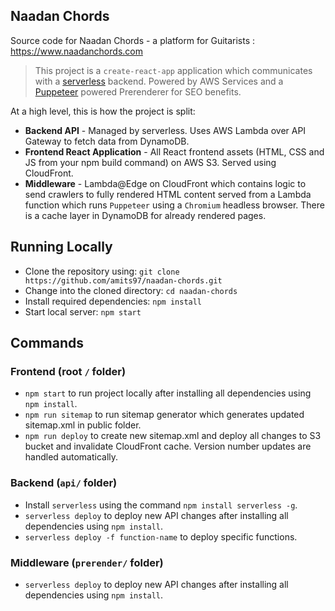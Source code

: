 ## Naadan Chords
Source code for Naadan Chords - a platform for Guitarists : https://www.naadanchords.com

> This project is a `create-react-app` application which communicates with a [serverless](https://serverless.com/) backend. Powered by AWS Services and a [Puppeteer](https://developers.google.com/web/tools/puppeteer/) powered Prerenderer for SEO benefits.

At a high level, this is how the project is split:
* **Backend API** - Managed by serverless. Uses AWS Lambda over API Gateway to fetch data from DynamoDB.
* **Frontend React Application** - All React frontend assets (HTML, CSS and JS from your npm build command) on AWS S3. Served using CloudFront.
* **Middleware** - Lambda@Edge on CloudFront which contains logic to send crawlers to fully rendered HTML content served from a Lambda function which runs `Puppeteer` using a `Chromium` headless browser. There is a cache layer in DynamoDB for already rendered pages.

## Running Locally
* Clone the repository using: `git clone https://github.com/amits97/naadan-chords.git`
* Change into the cloned directory: `cd naadan-chords`
* Install required dependencies: `npm install`
* Start local server: `npm start`

## Commands
### Frontend (root `/` folder)
* `npm start` to run project locally after installing all dependencies using `npm install`.
* `npm run sitemap` to run sitemap generator which generates updated sitemap.xml in public folder.
* `npm run deploy` to create new sitemap.xml and deploy all changes to S3 bucket and invalidate CloudFront cache. Version number updates are handled automatically.

### Backend (`api/` folder)
* Install `serverless` using the command `npm install serverless -g`.
* `serverless deploy` to deploy new API changes after installing all dependencies using `npm install`.
* `serverless deploy -f function-name` to deploy specific functions.

### Middleware (`prerender/` folder)
* `serverless deploy` to deploy new API changes after installing all dependencies using `npm install`.
